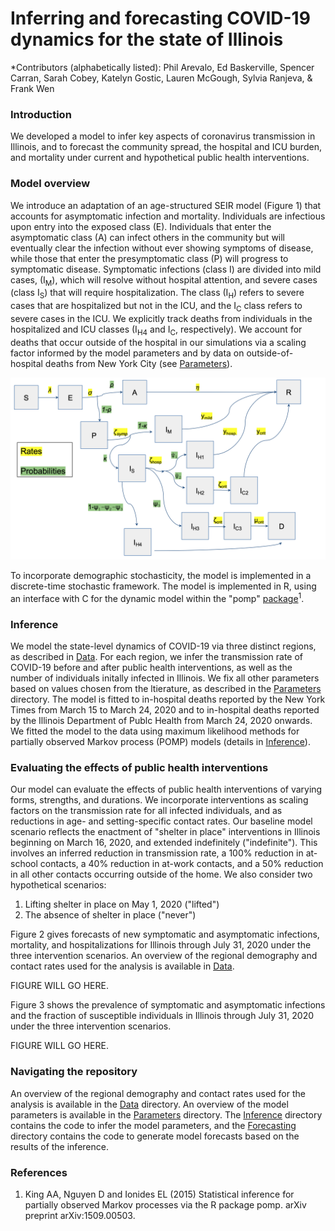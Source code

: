 # Inferring and forecasting COVID-19 dynamics for the state of Illinois

*Contributors (alphabetically listed): Phil Arevalo, Ed Baskerville, Spencer Carran, Sarah Cobey, Katelyn Gostic, Lauren McGough, Sylvia Ranjeva, & Frank Wen 

### Introduction 
We developed a model to infer key aspects of coronavirus transmission in Illinois, and to forecast the community spread, the hospital and ICU burden, and mortality under current and hypothetical public health interventions. 

### Model overview
We introduce an adaptation of an age-structured SEIR model (Figure 1) that accounts for asymptomatic infection and mortality. Individuals are infectious upon entry into the exposed class (E). Individuals that enter the asymptomatic class (A) can infect others in the community but will eventually clear the infection without ever showing symptoms of disease, while those that enter the presymptomatic class (P) will progress to symptomatic disease. Symptomatic infections (class I) are divided into mild cases, (I<sub>M</sub>), which will resolve without hospital attention, and severe cases (class I<sub>S</sub>) that will require hospitalization. The class (I<sub>H</sub>) refers to severe cases that are hospitalized but not in the ICU, and the I<sub>C</sub> class refers to severe cases in the ICU. We explicitly track deaths from individuals in the hospitalized and ICU classes (I<sub>H4</sub> and I<sub>C</sub>, respectively). We account for deaths that occur outside of the hospital in our simulations via a scaling factor informed by the model parameters and by data on outside-of-hospital deaths from New York City (see [Parameters](./Parameters)).

![Figure 1](model_diagram.png)

To incorporate demographic stochasticity, the model is implemented in a discrete-time stochastic framework.
The model is implemented in R, using an interface with C for the dynamic model within the "pomp" [package](http://kingaa.github.io/pomp/install.html)<sup>1</sup>.

### Inference
We model the state-level dynamics of COVID-19 via three distinct regions, as described in [Data](./Data). For each region, we infer the transmission rate of COVID-19 before and after public health interventions, as well as the number of individuals initally infected in Illinois. We fix all other parameters based on values chosen from the ltierature, as described in the [Parameters](./Parameters) directory. 
The model is fitted to in-hospital deaths reported by the New York Times from March 15 to March 24, 2020 and to in-hospital deaths reported by the Illinois Department of Publc Health from March 24, 2020 onwards. We fitted the model to the data using maximum likelihood methods for partially observed Markov process (POMP) models (details in [Inference](./Inference)).

### Evaluating the effects of public health interventions
Our model can evaluate the effects of public health interventions of varying forms, strengths, and durations. 
We incorporate interventions as scaling factors on the transmission rate for all infected individuals, and as reductions in  age- and setting-specific contact rates. Our baseline model scenario reflects the enactment of "shelter in place" interventions in Illinois beginning on March 16, 2020, and extended indefinitely ("indefinite"). This involves an inferred reduction in transmission rate, a 100% reduction in at-school contacts, a 40% reduction in at-work contacts, and a 50% reduction in all other contacts occurring outside of the home. We also consider two hypothetical scenarios:

1. Lifting shelter in place on May 1, 2020 ("lifted")
2. The absence of shelter in place ("never")

Figure 2 gives forecasts of new symptomatic and asymptomatic infections, mortality, and hospitalizations for Illinois through July 31, 2020 under the three intervention scenarios.
An overview of the regional demography and contact rates used for the analysis is available in [Data](./Data).
<!--[Figure 2](./Forecasting/plots/summary_1_outputs.png)-->
FIGURE WILL GO HERE.

Figure 3 shows the prevalence of symptomatic and asymptomatic infections and the fraction of susceptible individuals in Illinois through July 31, 2020 under the three intervention scenarios. 
<!--[Figure 3](./Forecasting/plots/summary_2_outputs.png)-->

FIGURE WILL GO HERE.
### Navigating the repository 
An overview of the regional demography and contact rates used for the analysis is available in the [Data](./Data) directory. An overview of the model parameters is available in the [Parameters](./Parameters) directory. The [Inference](./Inference) directory contains the code to infer the model parameters, and the [Forecasting](./Forecasting) directory contains the code to generate model forecasts based on the results of the inference.
  
### References
1. King AA, Nguyen D and Ionides EL (2015) Statistical inference for partially observed Markov processes via the R package pomp. arXiv preprint arXiv:1509.00503.


